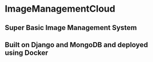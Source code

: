 # ImageManagementCloud

## Super Basic Image Management System
## Built on Django and MongoDB and deployed using Docker

